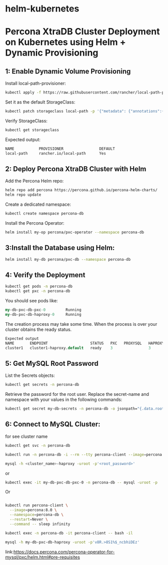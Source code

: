 # helm-kubernetes


# Percona XtraDB Cluster Deployment on Kubernetes using Helm + Dynamic Provisioning

## 1: Enable Dynamic Volume Provisioning
 Install local-path-provisioner:
```bash
kubectl apply -f https://raw.githubusercontent.com/rancher/local-path-provisioner/master/deploy/local-path-storage.yaml
```

Set it as the default StorageClass:
```bash
kubectl patch storageclass local-path -p '{"metadata": {"annotations":{"storageclass.kubernetes.io/is-default-class":"true"}}}'

```

 Verify StorageClass:
 ```bash
kubectl get storageclass
```

Expected output:
```bash
NAME           PROVISIONER                DEFAULT
local-path     rancher.io/local-path      Yes
```

## 2: Deploy Percona XtraDB Cluster with Helm

 Add the Percona Helm repo:
 ```bash
helm repo add percona https://percona.github.io/percona-helm-charts/
helm repo update

```

Create a dedicated namespace:

```bash
kubectl create namespace percona-db
```

 Install the Percona Operator:

 ```bash
helm install my-op percona/pxc-operator --namespace percona-db
```

## 3:Install the Database using Helm:
```bash
helm install my-db percona/pxc-db --namespace percona-db
```
## 4: Verify the Deployment
```bash
kubectl get pods -n percona-db
kubectl get pxc -n percona-db
```

You should see pods like:

```perl
my-db-pxc-db-pxc-0         Running
my-db-pxc-db-haproxy-0     Running
```

The creation process may take some time. When the process is over your cluster obtains the ready status.
```perl
Expected output
NAME       ENDPOINT                   STATUS   PXC   PROXYSQL   HAPROXY   AGE
cluster1   cluster1-haproxy.default   ready    3                3         33d
```

## 5: Get MySQL Root Password

List the Secrets objects:
```bash 
kubectl get secrets -n percona-db
```

Retrieve the password for the root user. Replace the secret-name and namespace with your values in the following commands:
```bash
kubectl get secret my-db-secrets -n percona-db -o jsonpath="{.data.root}" | base64 -d && echo
```

## 6: Connect to MySQL Cluster:
for see cluster name
```bash
kubectl get svc -n percona-db
```

```bash
kubectl run -n percona-db -i --rm --tty percona-client --image=percona:8.0 --restart=Never -- bash -il

mysql -h <cluster_name>-haproxy -uroot -p'<root_password>'

```

or

```bash
kubectl exec -it my-db-pxc-db-pxc-0 -n percona-db -- mysql -uroot -p

```



Or

```bash

kubectl run percona-client \
  --image=percona:8.0 \
  --namespace=percona-db \
  --restart=Never \
  --command -- sleep infinity
```
```bash
kubectl exec -n percona-db -it percona-client -- bash -il

```
```bash
mysql -h my-db-pxc-db-haproxy -uroot -p'v8R.>8S1%$_ncbhiDEz'
```



link:https://docs.percona.com/percona-operator-for-mysql/pxc/helm.html#pre-requisites




